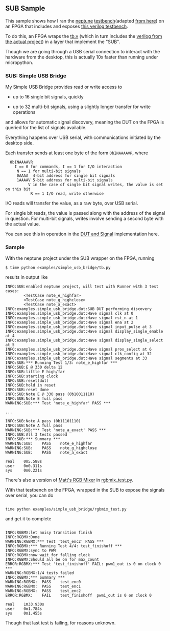 ## SUB Sample

This sample shows how I ran the [neptune](https://github.com/psychogenic/tt04-neptune/) [testbench](./tb.py)(adapted [from here](https://github.com/psychogenic/tt04-neptune/blob/main/src/test.py)) on an FPGA that includes and exposes [this verilog testbench](https://github.com/psychogenic/tt04-neptune/blob/main/src/tb.v).

To do this, an FPGA wraps the [tb.v](https://github.com/psychogenic/tt04-neptune/blob/main/src/tb.v) (which in turn includes the [verilog from the actual project](https://github.com/psychogenic/tt04-neptune/blob/main/src/neptune_tinytapeout_propwindow.v)) in a layer that implement the "SUB".

Though we are going through a USB serial connection to interact with the hardware from the desktop, this is actually 10x faster than running under micropython.

### SUB: Simple USB Bridge 

My Simple USB Bridge provides read or write access to

  * up to 16 single bit signals, quickly
  
  * up to 32 multi-bit signals, using a slightly longer transfer for write operations
  
and allows for automatic signal discovery, meaning the DUT on the FPGA is queried for the list of signals available.

Everything happens over USB serial, with communications initiated by the desktop side.

Each transfer sends at least one byte of the form `0bINAAAAVR`, where

```
  0bINAAAAVR
    I == 0 for commands, I == 1 for I/O interaction
     N == 1 for multi-bit signals
     0AAAA  4-bit address for single bit signals
     1AAAAV 5-bit address for multi-bit signals
          V in the case of single bit signal writes, the value is set on this bit
           R == 1 I/O read, write otherwise
```

I/O reads will transfer the value, as a raw byte, over USB serial.

For single bit reads, the value is passed along with the address of the signal in question.
For multi-bit signals, writes involve sending a second byte with the actual value.


You can see this in operation in the [DUT and Signal](./dut.py) implementation here.

### Sample

With the neptune project under the SUB wrapper on the FPGA, running

```
$ time python examples/simple_usb_bridge/tb.py

```

results in output like

```
INFO:SUB:enabled neptune project, will test with Runner with 3 test cases:
        <TestCase note_e_highfar>
        <TestCase note_g_highclose>
        <TestCase note_a_exact>
INFO:examples.simple_usb_bridge.dut:SUB DUT performing discovery
INFO:examples.simple_usb_bridge.dut:Have signal clk at 0
INFO:examples.simple_usb_bridge.dut:Have signal rst_n at 1
INFO:examples.simple_usb_bridge.dut:Have signal ena at 2
INFO:examples.simple_usb_bridge.dut:Have signal input_pulse at 3
INFO:examples.simple_usb_bridge.dut:Have signal display_single_enable at 4
INFO:examples.simple_usb_bridge.dut:Have signal display_single_select at 5
INFO:examples.simple_usb_bridge.dut:Have signal prox_select at 6
INFO:examples.simple_usb_bridge.dut:Have signal clk_config at 32
INFO:examples.simple_usb_bridge.dut:Have signal segments at 33
INFO:SUB:*** Running Test 1/3: note_e_highfar ***
INFO:SUB:E @ 330 delta 12
INFO:SUB:little E high/far
INFO:SUB:starting clock
INFO:SUB:reset(dut)
INFO:SUB:hold in reset
INFO:SUB:reset done
INFO:SUB:Note E @ 330 pass (0b10011110)
INFO:SUB:Note E full pass
WARNING:SUB:*** Test 'note_e_highfar' PASS ***

...

INFO:SUB:Note A pass (0b11101110)
INFO:SUB:Note A full pass
WARNING:SUB:*** Test 'note_a_exact' PASS ***
INFO:SUB:All 3 tests passed
INFO:SUB:*** Summary ***
WARNING:SUB:    PASS    note_e_highfar
WARNING:SUB:    PASS    note_g_highclose
WARNING:SUB:    PASS    note_a_exact

real    0m5.588s
user    0m0.311s
sys     0m0.221s
```


There's also a version of [Matt's RGB Mixer](https://github.com/mattvenn/tt06-rgb-mixer/tree/cocotb_hw_in_loop/test) in [rgbmix_test.py](./rgbmix_test.py).

With that testbench on the FPGA, wrapped in the SUB to expose the signals over serial, you can do

```

time python examples/simple_usb_bridge/rgbmix_test.py

```

and get it to complete

```

INFO:RGBMX:let noisy transition finish
INFO:RGBMX:Done
WARNING:RGBMX:*** Test 'test_enc2' PASS ***
INFO:RGBMX:*** Running Test 4/4: test_finishoff ***
INFO:RGBMX:sync to PWM
INFO:RGBMX:now wait for falling clock
INFO:RGBMX:Should all be on for max_count
ERROR:RGBMX:*** Test 'test_finishoff' FAIL: pwm1_out is 0 on clock 0 ***
WARNING:RGBMX:1/4 tests failed
INFO:RGBMX:*** Summary ***
WARNING:RGBMX:  PASS    test_enc0
WARNING:RGBMX:  PASS    test_enc1
WARNING:RGBMX:  PASS    test_enc2
ERROR:RGBMX:    FAIL    test_finishoff  pwm1_out is 0 on clock 0

real    1m33.930s
user    0m1.784s
sys     0m1.455s
```

Though that last test is failing, for reasons unknown.

